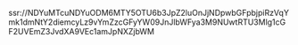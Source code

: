 ssr://NDYuMTcuNDYuODM6MTY5OTU6b3JpZ2luOnJjNDpwbGFpbjpiRzVqYmk1dmNtY2diemcyLz9vYmZzcGFyYW09JnJlbWFya3M9NUwtRTU3Mlg1cGF2UVEmZ3JvdXA9VEc1amJpNXZjbWM
